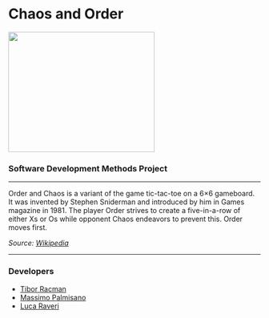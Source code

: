 # Chaos and Order 

<img src="https://miro.medium.com/max/576/1*Z4-6PJC2p28LAI10t7JfQw.jpeg" height="240" width="292">

### Software Development Methods Project

---

Order and Chaos is a variant of the game tic-tac-toe on a 6×6 gameboard. It was invented by Stephen Sniderman and introduced by him in Games magazine in 1981.
The player Order strives to create a five-in-a-row of either Xs or Os while opponent Chaos endeavors to prevent this. Order moves first.

_Source: [Wikipedia](https://en.wikipedia.org/wiki/Order_and_Chaos)_

---

### Developers

- [Tibor Racman](https://github.com/RacmanT)
- [Massimo Palmisano](https://github.com/PalMassimo)
- [Luca Raveri](https://github.com/LucaRaveri)
